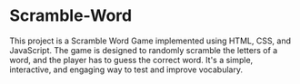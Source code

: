# Scramble-Word
This project is a Scramble Word Game implemented using HTML, CSS, and JavaScript. The game is designed to randomly scramble the letters of a word, and the player has to guess the correct word. It's a simple, interactive, and engaging way to test and improve vocabulary.

